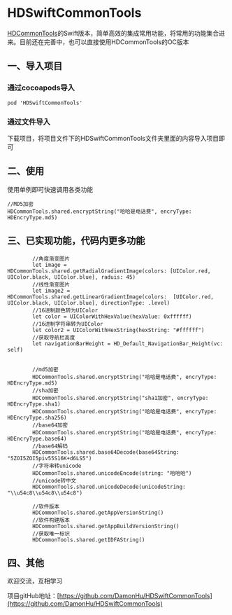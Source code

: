 # HDSwiftCommonTools

[HDCommonTools](https://github.com/DamonHu/HDCommonTools)的Swift版本，简单高效的集成常用功能，将常用的功能集合进来。目前还在完善中，也可以直接使用HDCommonTools的OC版本

## 一、导入项目

### 通过cocoapods导入

```
pod 'HDSwiftCommonTools'
```

### 通过文件导入

下载项目，将项目文件下的HDSwiftCommonTools文件夹里面的内容导入项目即可

## 二、使用

使用单例即可快速调用各类功能

```
//MD5加密
HDCommonTools.shared.encryptString("哈哈是电话费", encryType: HDEncryType.md5)
```


## 三、已实现功能，代码内更多功能

```
		//角度渐变图片
        let image = HDCommonTools.shared.getRadialGradientImage(colors: [UIColor.red, UIColor.black, UIColor.blue], raduis: 45)
        //线性渐变图片
        let image2 = HDCommonTools.shared.getLinearGradientImage(colors:  [UIColor.red, UIColor.black, UIColor.blue], directionType: .level)
        //16进制颜色转为UIColor
        let color = UIColorWithHexValue(hexValue: 0xffffff)
        //16进制字符串转为UIColor
        let color2 = UIColorWithHexString(hexString: "#ffffff")
        //获取导航栏高度
        let navigationBarHeight = HD_Default_NavigationBar_Height(vc: self)
        
        
        //md5加密
        HDCommonTools.shared.encryptString("哈哈是电话费", encryType: HDEncryType.md5)
        //sha加密
        HDCommonTools.shared.encryptString("sha1加密", encryType: HDEncryType.sha1)
        HDCommonTools.shared.encryptString("哈哈是电话费", encryType: HDEncryType.sha256)
        //base64加密
        HDCommonTools.shared.encryptString("哈哈是电话费", encryType: HDEncryType.base64)
        //base64解码
        HDCommonTools.shared.base64Decode(base64String: "5ZOI5ZOI5piv55S16K+d6LS5")
        //字符串转unicode
        HDCommonTools.shared.unicodeEncode(string: "哈哈哈")
        //unicode转中文
        HDCommonTools.shared.unicodeDecode(unicodeString: "\\u54c8\\u54c8\\u54c8")
        
        //软件版本
        HDCommonTools.shared.getAppVersionString()
        //软件构建版本
        HDCommonTools.shared.getAppBuildVersionString()
        //获取唯一标识
        HDCommonTools.shared.getIDFAString()
```

## 四、其他

欢迎交流，互相学习

项目gitHub地址：[https://github.com/DamonHu/HDSwiftCommonTools](https://github.com/DamonHu/HDSwiftCommonTools)
